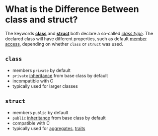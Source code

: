 # What is the Difference Between class and struct?

The keywords
**[class](https://en.cppreference.com/w/cpp/keyword/class)** and
**[struct](https://en.cppreference.com/w/cpp/keyword/struct)** both declare a so-called
*[class type](https://en.cppreference.com/w/cpp/language/class)*.
The declared class will have different properties, such as default
[member access](https://en.cppreference.com/w/cpp/language/access), depending on whether `class` or `struct` was used.

<!-- inline -->
## `class`
- members `private` by default
- `private` [inheritance](https://en.cppreference.com/w/cpp/language/derived_class) from base class by default
- incompatible with C
- typically used for larger classes

<!-- inline -->
## `struct`
- members `public` by default
- `public` [inheritance](https://en.cppreference.com/w/cpp/language/derived_class) from base class by default
- compatible with C
- typically used for [aggregates](https://en.cppreference.com/w/cpp/language/aggregate_initialization),
[traits](https://en.cppreference.com/w/cpp/header/type_traits)